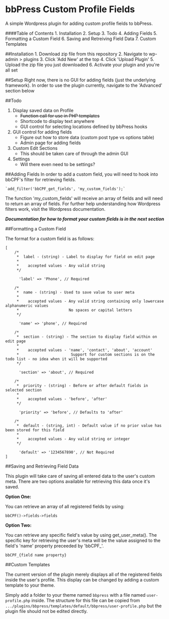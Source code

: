 # bbPress Custom Profile Fields
A simple Wordpress plugin for adding custom profile fields to bbPress.

####Table of Contents
    1. Installation
    2. Setup
    3. Todo
    4. Adding Fields
    5. Formatting a Custom Field
    6. Saving and Retreiving Field Data
    7. Custom Templates


##Installation
    1. Download zip file from this repository
    2. Navigate to wp-admin > plugins
    3. Click 'Add New' at the top
    4. Click 'Upload Plugin'
    5. Upload the zip file you just downloaded
    6. Activate your plugin and you're all set
    
##Setup
Right now, there is no GUI for adding fields (just the underlying framework).
In order to use the plugin currently, navigate to the 'Advanced' section below

##Todo
1. Display saved data on Profile
    - ~~Function call for use in PHP templates~~
    - Shortcode to display text anywhere
    - GUI control for selecting locations defined by bbPress hooks
2. GUI control for adding fields
    - Figure out how to store data (custom post type vs options table)
    - Admin page for adding fields
3. Custom Edit Sections
    - This should be taken care of through the admin GUI
4. Settings
    - Will there even need to be settings?
        
##Adding Fields
In order to add a custom field, you will need to hook into bbCPF's filter for retrieving fields.

    `add_filter('bbCPF_get_fields', 'my_custom_fields');`
    
The function 'my_custom_fields' will receive an array of fields and will need to return an array of fields.  For further help understanding how Wordpress filters work, visit the Wordpress documentation.

**_Documentation for how to format your custom fields is in the next section_** 

##Formatting a Custom Field
        
The format for a custom field is as follows:
        
    [
        /*
         *  label - (string) - Label to display for field on edit page
         *
         *    accepted values - Any valid string
         */
        
          'label' => 'Phone', // Required
        
        /*
         *  name - (string) - Used to save value to user meta
         *
         *    accepted values - Any valid string containing only lowercase alphanumeric values
         *                      No spaces or capital letters
         */
        
          'name' => 'phone', // Required
        
        /*
         *  section - (string) - The section to display field within on edit page
         *
         *    accepted values - 'name', 'contact', 'about', 'account'
         *                       Support for custom sections is on the todo list - no idea when it will be supported
         */
      
          'section' => 'about', // Required
        
        /*
         *  priority - (string) - Before or after default fields in selected section
         *
         *    accepted values - 'before', 'after'
         */
        
          'priority' => 'before', // Defaults to 'after'
        
        /*
         *  default - (string, int) - Default value if no prior value has been stored for this field
         *
         *    accepted values - Any valid string or integer
         */
        
          'default' => '1234567890', // Not Required
    ]
    
##Saving and Retrieving Field Data

This plugin will take care of saving all entered data to the user's custom meta.  There are two options available for retrieving this data once it's saved.

**Option One:**

You can retrieve an array of all registered fields by using:

`bbCPF()->fields->fields`

**Option Two:**

You can retrieve any specific field's value by using get_user_meta().  The specific key for retrieving the user's meta will be the value assigned to the field's 'name' property preceeded by 'bbCPF_'.

`bbCPF_{field name property}`

##Custom Templates

The current version of the plugin merely displays all of the registered fields inside the user's profile.  This display can be changed by adding a custom template to your theme.

Simply add a folder to your theme named `bbpress` with a file named `user-profile.php` inside.  The structure for this file can be copied from `.../plugins/bbpress/templates/default/bbpress/user-profile.php` but the plugin file should not be edited directly.